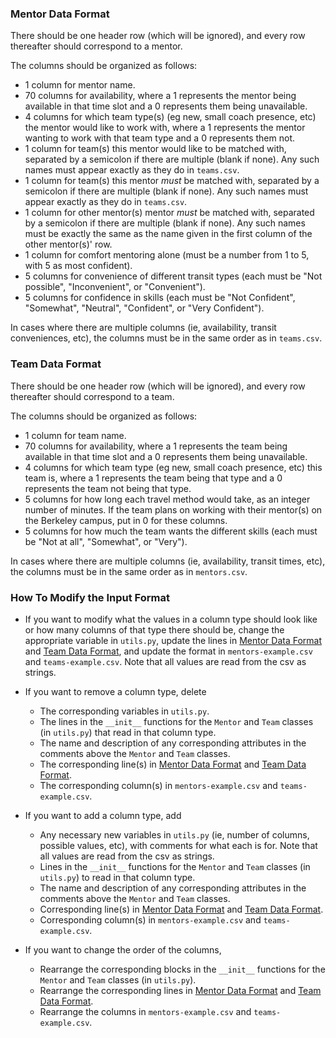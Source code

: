 
### Mentor Data Format
There should be one header row (which will be ignored), and every row thereafter should correspond to a mentor.

The columns should be organized as follows:
* 1 column for mentor name.
* 70 columns for availability, where a 1 represents the mentor being available in that time slot and a 0 represents them being unavailable.
* 4 columns for which team type(s) (eg new, small coach presence, etc) the mentor would like to work with, where a 1 represents the mentor wanting to work with that team type and a 0 represents them not.
* 1 column for team(s) this mentor would like to be matched with, separated by a semicolon if there are multiple (blank if none).  Any such names must appear exactly as they do in `teams.csv`.
* 1 column for team(s) this mentor *must* be matched with, separated by a semicolon if there are multiple (blank if none).  Any such names must appear exactly as they do in `teams.csv`.
* 1 column for other mentor(s) mentor *must* be matched with, separated by a semicolon if there are multiple (blank if none).  Any such names must be exactly the same as the name given in the first column of the other mentor(s)' row.
* 1 column for comfort mentoring alone (must be a number from 1 to 5, with 5 as most confident).
* 5 columns for convenience of different transit types (each must be "Not possible", "Inconvenient", or "Convenient").
* 5 columns for confidence in skills (each must be "Not Confident", "Somewhat", "Neutral", "Confident", or "Very Confident").

In cases where there are multiple columns (ie, availability, transit conveniences, etc), the columns must be in the same order as in `teams.csv`.


### Team Data Format
There should be one header row (which will be ignored), and every row thereafter should correspond to a team.

The columns should be organized as follows:
* 1 column for team name.
* 70 columns for availability, where a 1 represents the team being available in that time slot and a 0 represents them being unavailable.
* 4 columns for which team type (eg new, small coach presence, etc) this team is, where a 1 represents the team being that type and a 0 represents the team not being that type.
* 5 columns for how long each travel method would take, as an integer number of minutes.  If the team plans on working with their mentor(s) on the Berkeley campus, put in 0 for these columns.
* 5 columns for how much the team wants the different skills (each must be "Not at all", "Somewhat", or "Very").

In cases where there are multiple columns (ie, availability, transit times, etc), the columns must be in the same order as in `mentors.csv`.


### How To Modify the Input Format
* If you want to modify what the values in a column type should look like or how many columns of that type there should be, change the appropriate variable in `utils.py`, update the lines in [Mentor Data Format](#mentor-data-format) and [Team Data Format](#team-data-format), and update the format in `mentors-example.csv` and `teams-example.csv`.  Note that all values are read from the csv as strings.

* If you want to remove a column type, delete
	* The corresponding variables in `utils.py`.
	* The lines in the `__init__` functions for the `Mentor` and `Team` classes (in `utils.py`) that read in that column type.
	* The name and description of any corresponding attributes in the comments above the `Mentor` and `Team` classes.
	* The corresponding line(s) in [Mentor Data Format](#mentor-data-format) and [Team Data Format](#team-data-format).
	* The corresponding column(s) in `mentors-example.csv` and `teams-example.csv`.

* If you want to add a column type, add
	* Any necessary new variables in `utils.py` (ie, number of columns, possible values, etc), with comments for what each is for.  Note that all values are read from the csv as strings.
	* Lines in the `__init__` functions for the `Mentor` and `Team` classes (in `utils.py`) to read in that column type.
	* The name and description of any corresponding attributes in the comments above the `Mentor` and `Team` classes.
	* Corresponding line(s) in [Mentor Data Format](#mentor-data-format) and [Team Data Format](#team-data-format).
	* Corresponding column(s) in `mentors-example.csv` and `teams-example.csv`.

* If you want to change the order of the columns,
	* Rearrange the corresponding blocks in the `__init__` functions for the `Mentor` and `Team` classes (in `utils.py`).
	* Rearrange the corresponding lines in [Mentor Data Format](#mentor-data-format) and [Team Data Format](#team-data-format).
	* Rearrange the columns in `mentors-example.csv` and `teams-example.csv`.
